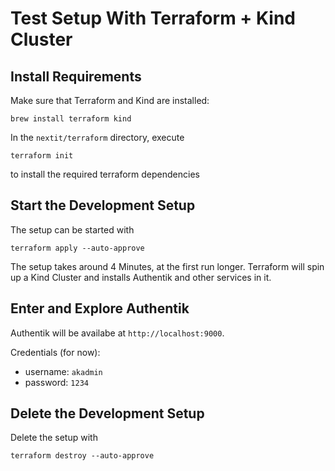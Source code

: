 # Test Setup With Terraform + Kind Cluster

## Install Requirements

Make sure that Terraform and Kind are installed:

```
brew install terraform kind
```

In the `nextit/terraform` directory, execute

```
terraform init
```

to install the required terraform dependencies

## Start the Development Setup

The setup can be started with

```
terraform apply --auto-approve
```

The setup takes around 4 Minutes, at the first run longer.
Terraform will spin up a Kind Cluster and installs Authentik and other services in it.

## Enter and Explore Authentik

Authentik will be availabe at `http://localhost:9000`.

Credentials (for now):

- username: `akadmin`
- password: `1234`

## Delete the Development Setup

Delete the setup with

```
terraform destroy --auto-approve
```
